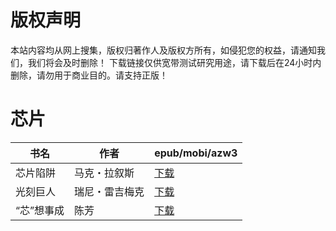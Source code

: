 # 版权声明

本站内容均从网上搜集，版权归著作人及版权方所有，如侵犯您的权益，请通知我们，我们将会及时删除！ 下载链接仅供宽带测试研究用途，请下载后在24小时内删除，请勿用于商业目的。请支持正版！

# 芯片

| 书名 | 作者 | epub/mobi/azw3 |
| --- | --- | --- |
| 芯片陷阱 | 马克・拉叙斯 | [下载](https://url89.ctfile.com/f/31084289-1375495186-db8ef2?p=8866) |
| 光刻巨人 | 瑞尼・雷吉梅克 | [下载](https://url89.ctfile.com/f/31084289-1357000201-03170e?p=8866) |
| “芯”想事成 | 陈芳 | [下载](https://url89.ctfile.com/f/31084289-1357047433-4dec6d?p=8866) |
